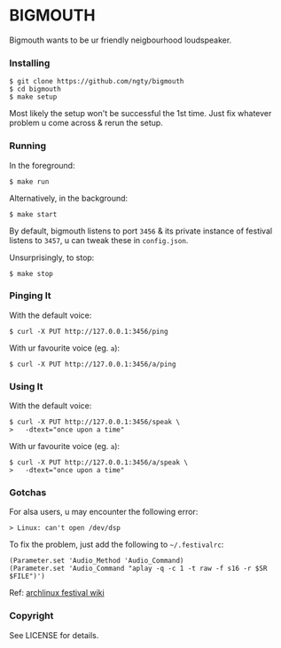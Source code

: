 # BIGMOUTH

Bigmouth wants to be ur friendly neigbourhood loudspeaker.

### Installing

    $ git clone https://github.com/ngty/bigmouth
    $ cd bigmouth
    $ make setup

Most likely the setup won't be successful the 1st time. Just fix
whatever problem u come across & rerun the setup.

### Running

In the foreground:

    $ make run

Alternatively, in the background:

    $ make start

By default, bigmouth listens to port `3456` & its private
instance of festival listens to `3457`, u can tweak these in
`config.json`.

Unsurprisingly, to stop:

    $ make stop

### Pinging It

With the default voice:

    $ curl -X PUT http://127.0.0.1:3456/ping

With ur favourite voice (eg. `a`):

    $ curl -X PUT http://127.0.0.1:3456/a/ping

### Using It

With the default voice:

    $ curl -X PUT http://127.0.0.1:3456/speak \
    >   -dtext="once upon a time"

With ur favourite voice (eg. `a`):

    $ curl -X PUT http://127.0.0.1:3456/a/speak \
    >   -dtext="once upon a time"

### Gotchas

For alsa users, u may encounter the following error:

    > Linux: can't open /dev/dsp

To fix the problem, just add the following to `~/.festivalrc`:

    (Parameter.set 'Audio_Method 'Audio_Command)
    (Parameter.set 'Audio_Command "aplay -q -c 1 -t raw -f s16 -r $SR $FILE")')

Ref: [archlinux festival wiki](
https://wiki.archlinux.org/index.php/Festival#Can.27t_open_.2Fdev.2Fdsp)

### Copyright

See LICENSE for details.


